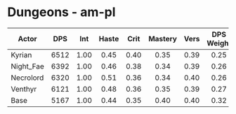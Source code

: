 # Dungeons - am-pl
| Actor | DPS | Int | Haste | Crit | Mastery | Vers | DPS Weight |
|---|:---:|:---:|:---:|:---:|:---:|:---:|:---:|
|Kyrian|6512|1.00|0.45|0.40|0.35|0.39|0.25|
|Night_Fae|6392|1.00|0.46|0.38|0.34|0.39|0.26|
|Necrolord|6320|1.00|0.51|0.36|0.34|0.40|0.26|
|Venthyr|6121|1.00|0.48|0.36|0.35|0.39|0.27|
|Base|5167|1.00|0.44|0.35|0.40|0.40|0.32|
